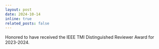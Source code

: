 ```yaml
---
layout: post
date: 2024-10-14
inline: true
related_posts: false
---
```


Honored to have received the IEEE TMI Distinguished Reviewer Award for 2023-2024.
